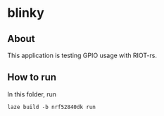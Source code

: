 # blinky

## About

This application is testing GPIO usage with RIOT-rs.

## How to run

In this folder, run

    laze build -b nrf52840dk run
